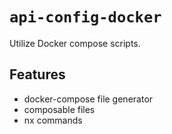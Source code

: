 # `api-config-docker`

Utilize Docker compose scripts.

## Features

- docker-compose file generator
- composable files
- nx commands
